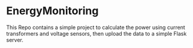 # EnergyMonitoring
This Repo contains a simple project to calculate the power using current transformers and voltage sensors, then upload the data to a simple Flask server.
